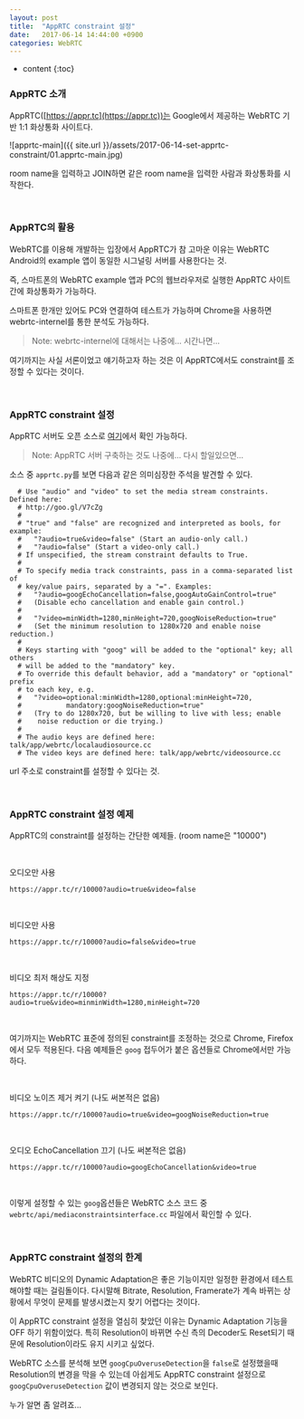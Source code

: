 ```yaml
---
layout: post
title:  "AppRTC constraint 설정"
date:   2017-06-14 14:44:00 +0900
categories: WebRTC
---
```


* content
{:toc}

### AppRTC 소개
AppRTC([https://appr.tc](https://appr.tc))는 Google에서 제공하는 WebRTC 기반 1:1 화상통화 사이트다.

![apprtc-main]({{ site.url }}/assets/2017-06-14-set-apprtc-constraint/01.apprtc-main.jpg)

room name을 입력하고 JOIN하면 같은 room name을 입력한 사람과 화상통화를 시작한다.

<br>

### AppRTC의 활용
WebRTC를 이용해 개발하는 입장에서 AppRTC가 참 고마운 이유는
WebRTC Android의 example 앱이 동일한 시그널링 서버를 사용한다는 것.

즉, 스마트폰의 WebRTC example 앱과 PC의 웹브라우저로 실행한 AppRTC 사이트 간에 화상통화가 가능하다.

스마트폰 한개만 있어도 PC와 연결하여 테스트가 가능하며
Chrome을 사용하면 webrtc-internel를 통한 분석도 가능하다.
> Note: webrtc-internel에 대해서는 나중에... 시간나면...

여기까지는 사실 서론이었고 얘기하고자 하는 것은 이 AppRTC에서도 constraint를 조정할 수 있다는 것이다.

<br>

### AppRTC constraint 설정
AppRTC 서버도 오픈 소스로 [여기](https://github.com/webrtc/apprtc)에서 확인 가능하다.
> Note: AppRTC 서버 구축하는 것도 나중에... 다시 할일있으면...

소스 중 `apprtc.py`를 보면 다음과 같은 의미심장한 주석을 발견할 수 있다.
```no-highlight
  # Use "audio" and "video" to set the media stream constraints. Defined here:
  # http://goo.gl/V7cZg
  #
  # "true" and "false" are recognized and interpreted as bools, for example:
  #   "?audio=true&video=false" (Start an audio-only call.)
  #   "?audio=false" (Start a video-only call.)
  # If unspecified, the stream constraint defaults to True.
  #
  # To specify media track constraints, pass in a comma-separated list of
  # key/value pairs, separated by a "=". Examples:
  #   "?audio=googEchoCancellation=false,googAutoGainControl=true"
  #   (Disable echo cancellation and enable gain control.)
  #
  #   "?video=minWidth=1280,minHeight=720,googNoiseReduction=true"
  #   (Set the minimum resolution to 1280x720 and enable noise reduction.)
  #
  # Keys starting with "goog" will be added to the "optional" key; all others
  # will be added to the "mandatory" key.
  # To override this default behavior, add a "mandatory" or "optional" prefix
  # to each key, e.g.
  #   "?video=optional:minWidth=1280,optional:minHeight=720,
  #           mandatory:googNoiseReduction=true"
  #   (Try to do 1280x720, but be willing to live with less; enable
  #    noise reduction or die trying.)
  #
  # The audio keys are defined here: talk/app/webrtc/localaudiosource.cc
  # The video keys are defined here: talk/app/webrtc/videosource.cc
```

url 주소로 constraint를 설정할 수 있다는 것.

<br>

### AppRTC constraint 설정 예제
AppRTC의 constraint를 설정하는 간단한 예제들. (room name은 "10000")

<br>

오디오만 사용
```no-highlight
https://appr.tc/r/10000?audio=true&video=false
```

<br>

비디오만 사용
```no-highlight
https://appr.tc/r/10000?audio=false&video=true
```

<br>


비디오 최저 해상도 지정
```no-highlight
https://appr.tc/r/10000?audio=true&video=minminWidth=1280,minHeight=720
```

<br>

여기까지는 WebRTC 표준에 정의된 constraint를 조정하는 것으로 Chrome, Firefox에서 모두 적용된다.
다음 예제들은 `goog` 접두어가 붙은 옵션들로 Chrome에서만 가능하다.

<br>

비디오 노이즈 제거 켜기 (나도 써본적은 없음)
```no-highlight
https://appr.tc/r/10000?audio=true&video=googNoiseReduction=true
```

<br>

오디오 EchoCancellation 끄기 (나도 써본적은 없음)
```no-highlight
https://appr.tc/r/10000?audio=googEchoCancellation&video=true
```

<br>

이렇게 설정할 수 있는 `goog`옵션들은 WebRTC 소스 코드 중
`webrtc/api/mediaconstraintsinterface.cc` 파일에서 확인할 수 있다.

<br>

### AppRTC constraint 설정의 한계
WebRTC 비디오의 Dynamic Adaptation은 좋은 기능이지만 일정한 환경에서 테스트해야할 때는 걸림돌이다.
다시말해 Bitrate, Resolution, Framerate가 계속 바뀌는 상황에서 무엇이 문제를 발생시켰는지 찾기 어렵다는 것이다.

이 AppRTC constraint 설정을 열심히 찾았던 이유는 Dynamic Adaptation 기능을 OFF 하기 위함이었다.
특히 Resolution이 바뀌면 수신 측의 Decoder도 Reset되기 때문에 Resolution이라도 유지 시키고 싶었다.

WebRTC 소스를 분석해 보면 `googCpuOveruseDetection`을 `false`로 설정했을때 Resolution의 변경을 막을 수 있는데
아쉽게도 AppRTC constraint 설정으로 `googCpuOveruseDetection` 값이 변경되지 않는 것으로 보인다.

누가 알면 좀 알려죠...




